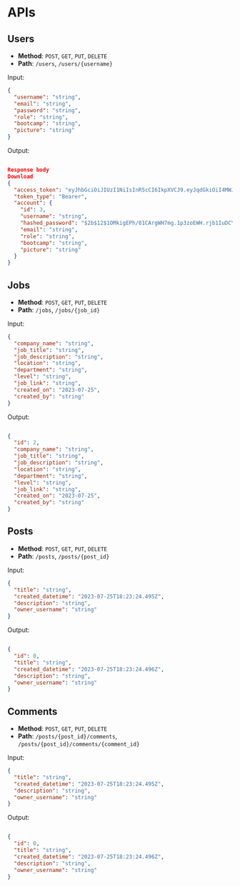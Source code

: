 # APIs

## Users

- **Method**: `POST`, `GET`, `PUT`, `DELETE`
- **Path**: `/users`, `/users/{username}`

Input:

```json
{
  "username": "string",
  "email": "string",
  "password": "string",
  "role": "string",
  "bootcamp": "string",
  "picture": "string"
}
```

Output:

```json

Response body
Download
{
  "access_token": "eyJhbGciOiJIUzI1NiIsInR5cCI6IkpXVCJ9.eyJqdGkiOiI4MWJmNzc4ZC1hMjNkLTRlZTAtYjZmMC1iNzMxZTVmMjA4ZDkiLCJleHAiOjE2OTAzMTIxMDEsInN1YiI6InN0cmluZyIsImFjY291bnQiOnsiaWQiOjMsInVzZXJuYW1lIjoic3RyaW5nIiwiaGFzaGVkX3Bhc3N3b3JkIjoiJDJiJDEyJDFPTWtpZ0VQaC84MUNBcmdXSDdtZy4xcDN6b0VXSC5yamIxSXVEQ1lMYUguTjZhbTlOaDdxIiwiZW1haWwiOiJzdHJpbmciLCJyb2xlIjoic3RyaW5nIiwiYm9vdGNhbXAiOiJzdHJpbmciLCJwaWN0dXJlIjoic3RyaW5nIn19.qz-0TLjAsHyrUVDvf84MkvxAln2IGdIbDM2UE10Rvvg",
  "token_type": "Bearer",
  "account": {
    "id": 3,
    "username": "string",
    "hashed_password": "$2b$12$1OMkigEPh/81CArgWH7mg.1p3zoEWH.rjb1IuDCYLaH.N6am9Nh7q",
    "email": "string",
    "role": "string",
    "bootcamp": "string",
    "picture": "string"
  }
}
```

## Jobs

- **Method**: `POST`, `GET`, `PUT`, `DELETE`
- **Path**: `/jobs`, `/jobs/{job_id}`

Input:

```json
{
  "company_name": "string",
  "job_title": "string",
  "job_description": "string",
  "location": "string",
  "department": "string",
  "level": "string",
  "job_link": "string",
  "created_on": "2023-07-25",
  "created_by": "string"
}
```

Output:

```json

{
  "id": 2,
  "company_name": "string",
  "job_title": "string",
  "job_description": "string",
  "location": "string",
  "department": "string",
  "level": "string",
  "job_link": "string",
  "created_on": "2023-07-25",
  "created_by": "string"
}
```

## Posts

- **Method**: `POST`, `GET`, `PUT`, `DELETE`
- **Path**: `/posts`, `/posts/{post_id}`

Input:

```json
{
  "title": "string",
  "created_datetime": "2023-07-25T18:23:24.495Z",
  "description": "string",
  "owner_username": "string"
}
```

Output:

```json

{
  "id": 0,
  "title": "string",
  "created_datetime": "2023-07-25T18:23:24.496Z",
  "description": "string",
  "owner_username": "string"
}
```

## Comments

- **Method**: `POST`, `GET`, `PUT`, `DELETE`
- **Path**: `/posts/{post_id}/comments`, `/posts/{post_id}/comments/{comment_id}`

Input:

```json
{
  "title": "string",
  "created_datetime": "2023-07-25T18:23:24.495Z",
  "description": "string",
  "owner_username": "string"
}
```

Output:

```json

{
  "id": 0,
  "title": "string",
  "created_datetime": "2023-07-25T18:23:24.496Z",
  "description": "string",
  "owner_username": "string"
}
```
